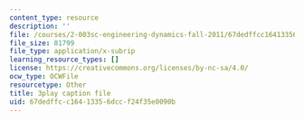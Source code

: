 ```yaml
---
content_type: resource
description: ''
file: /courses/2-003sc-engineering-dynamics-fall-2011/67dedffcc16413356dccf24f35e0090b_9CPA6WG6mRo.srt
file_size: 81799
file_type: application/x-subrip
learning_resource_types: []
license: https://creativecommons.org/licenses/by-nc-sa/4.0/
ocw_type: OCWFile
resourcetype: Other
title: 3play caption file
uid: 67dedffc-c164-1335-6dcc-f24f35e0090b
---
```


